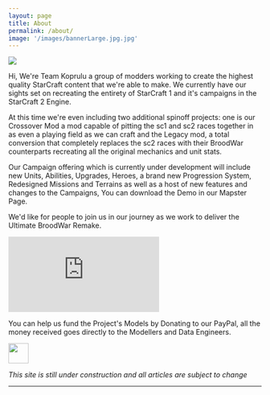 ```yaml
---
layout: page
title: About
permalink: /about/
image: '/images/bannerLarge.jpg.jpg'
---
```


![]({{site.baseurl}}/images/KopruluLogoProject.png)

Hi, We're Team Koprulu a group of modders working to create the highest quality StarCraft content that we're able to make. We currently have our sights set on recreating the entirety of StarCraft 1 and it's campaigns in the StarCraft 2 Engine.

At this time we're even including two additional spinoff projects: one is our Crossover Mod a mod capable of pitting the sc1 and sc2 races together in as even a playing field as we can craft and the Legacy mod, a total conversion that completely replaces the sc2 races with their BroodWar counterparts recreating all the original mechanics and unit stats.

Our Campaign offering which is currently under development will include new Units, Abilities, Upgrades, Heroes, a brand new Progression System, Redesigned Missions and Terrains as well as a host of new features and changes to the Campaigns, You can download the Demo in our Mapster Page. 

We'd like for people to join us in our journey as we work to deliver the Ultimate BroodWar Remake.

<iframe src="https://www.youtube.com/watch?v=fjIEpeKHqSk" frameborder="0" allowfullscreen></iframe>

You can help us fund the Project's Models by Donating to our PayPal, all the money received goes directly to the Modellers and Data Engineers.

<a href="https://paypal.me/KopruluKat/"><img src="{{site.baseurl}}/images/blue.png" height="40"></a>

_This site is still under construction and all articles are subject to change_
<hr>